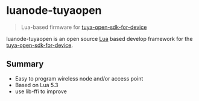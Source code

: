 # luanode-tuyaopen

> Lua-based firmware for [tuya-open-sdk-for-device](https://github.com/tuya/tuya-open-sdk-for-device)


luanode-tuyaopen is an open source [Lua](https://www.lua.org/) based develop framework for the [tuya-open-sdk-for-device](https://github.com/tuya/tuya-open-sdk-for-device).


## Summary

- Easy to program wireless node and/or access point
- Based on Lua 5.3
- use lib-ffi to improve